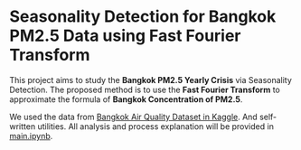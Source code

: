 # Seasonality Detection for Bangkok PM2.5 Data using Fast Fourier Transform

This project aims to study the **Bangkok PM2.5 Yearly Crisis** via Seasonality Detection. The proposed method is to use the **Fast Fourier Transform** to approximate the formula of **Bangkok Concentration of PM2.5**.

We used the data from [Bangkok Air Quality Dataset in Kaggle](https://www.kaggle.com/datasets/chadapamettapun/bangkok-airquality). And self-written utilities. All analysis and process explanation will be provided in [main.ipynb](./main.ipynb).
